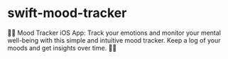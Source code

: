 # swift-mood-tracker
📱💭 Mood Tracker iOS App: Track your emotions and monitor your mental well-being with this simple and intuitive mood tracker.  Keep a log of your moods and get insights over time. 🧠💚
